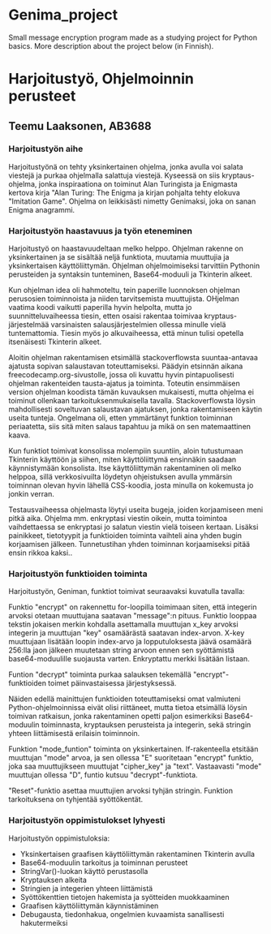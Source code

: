 # Genima_project
Small message encryption program made as a studying project for Python basics. More description about the project below (in Finnish).

# Harjoitustyö, Ohjelmoinnin perusteet
## Teemu Laaksonen, AB3688

### Harjoitustyön aihe

Harjoitustyönä on tehty yksinkertainen ohjelma, jonka avulla voi salata viestejä ja purkaa ohjelmalla salattuja viestejä.
Kyseessä on siis kryptaus-ohjelma, jonka inspiraationa on toiminut Alan Turingista ja Enigmasta kertova kirja "Alan Turing: The Enigma ja
kirjan pohjalta tehty elokuva "Imitation Game". Ohjelma on leikkisästi nimetty Genimaksi, joka on sanan Enigma anagrammi.

### Harjoitustyön haastavuus ja työn eteneminen

Harjoitustyö on haastavuudeltaan melko helppo. Ohjelman rakenne on yksinkertainen ja se sisältää neljä funktiota, muutamia muuttujia ja
yksinkertaisen käyttöliittymän. Ohjelman ohjelmoimiseksi tarvittiin Pythonin perusteiden ja syntaksin tunteminen, Base64-moduuli ja Tkinterin
alkeet.

Kun ohjelman idea oli hahmoteltu, tein paperille luonnoksen ohjelman perusosien toiminnoista ja niiden tarvitsemista muuttujista. OHjelman vaatima
koodi vaikutti paperilla hyvin helpolta, mutta jo suunnitteluvaiheessa tiesin, etten osaisi rakentaa toimivaa kryptaus-järjestelmää varsinaisten
salausjärjestelmien ollessa minulle vielä tuntemattomia. Tiesin myös jo alkuvaiheessa, että minun tulisi opetella itsenäisesti Tkinterin alkeet.

Aloitin ohjelman rakentamisen etsimällä stackoverflowsta suuntaa-antavaa ajatusta sopivan salaustavan toteuttamiseksi. Päädyin etsinnän aikana freecodecamp.org-sivustolle,
jossa oli kuvattu hyvin pintapuolisesti ohjelman rakenteiden tausta-ajatus ja toiminta. Toteutin ensimmäisen version ohjelman koodista tämän kuvauksen
mukaisesti, mutta ohjelma ei toiminut ollenkaan tarkoituksenmukaisella tavalla. Stackoverflowsta löysin mahdollisesti soveltuvan salaustavan ajatuksen,
jonka rakentamiseen käytin useita tunteja. Ongelmana oli, etten ymmärtänyt funktion toiminnan periaatetta, siis sitä miten salaus tapahtuu ja mikä on sen matemaattinen kaava.

Kun funktiot toimivat konsolissa molempiin suuntiin, aloin tutustumaan Tkinterin käyttöön ja siihen, miten käyttöliittymä ensinnäkin saadaan käynnistymään
konsolista. Itse käyttöliittymän rakentaminen oli melko helppoa, sillä verkkosivuilta löydetyn ohjeistuksen avulla ymmärsin toiminnan olevan hyvin lähellä
CSS-koodia, josta minulla on kokemusta jo jonkin verran.

Testausvaiheessa ohjelmasta löytyi useita bugeja, joiden korjaamiseen meni pitkä aika. Ohjelma mm. enkryptasi viestin oikein, mutta toimintoa vaihdettaessa
se enkryptasi jo salatun viestin vielä toiseen kertaan. Lisäksi painikkeet, tietotyypit ja funktioiden toiminta vaihteli aina yhden bugin korjaamisen jälkeen.
Tunnetustihan yhden toiminnan korjaamiseksi pitää ensin rikkoa kaksi..

### Harjoitustyön funktioiden toiminta

Harjoitustyön, Geniman, funktiot toimivat seuraavaksi kuvatulla tavalla:

Funktio "encrypt" on rakennettu for-loopilla toimimaan siten, että integerin arvoksi otetaan muuttujana saatavan "message":n pituus. Funktio
looppaa tekstin jokaisen merkin kohdalla asettamalla muuttujan x_key arvoksi integerin ja muuttujan "key" osamäärästä saatavan index-arvon. X-key
muuttujaan lisätään loopin index-arvo ja lopputuloksesta jäävä osamäärä 256:lla jaon jälkeen muutetaan string arvoon ennen sen syöttämistä base64-moduulille suojausta varten.
Enkryptattu merkki lisätään listaan.

Funtion "decrypt" toiminta purkaa salauksen tekemällä "encrypt"-funktioiden toimet päinvastaisessa järjestyksessä.

Näiden edellä mainittujen funktioiden toteuttamiseksi omat valmiuteni Python-ohjelmoinnissa eivät olisi riittäneet, mutta tietoa etsimällä löysin toimivan ratkaisun, jonka
rakentaminen opetti paljon esimerkiksi Base64-moduulin toiminnasta, kryptauksen perusteista ja integerin, sekä stringin yhteen liittämisestä erilaisin toiminnoin.

Funktion "mode_funtion" toiminta on yksinkertainen. If-rakenteella etsitään muuttujan "mode" arvoa, ja sen ollessa "E" suoritetaan "encrypt" funktio, joka saa
muuttujikseen muuttujat "cipher_key" ja "text". Vastaavasti "mode" muuttujan ollessa "D", funtio kutsuu "decrypt"-funktiota.

"Reset"-funktio asettaa muuttujien arvoksi tyhjän stringin. Funktion tarkoituksena on tyhjentää syöttökentät.

### Harjoitustyön oppimistulokset lyhyesti

Harjoitustyön oppimistuloksia:

- Yksinkertaisen graafisen käyttöliittymän rakentaminen Tkinterin avulla
- Base64-moduulin tarkoitus ja toiminnan perusteet
- StringVar()-luokan käyttö perustasolla
- Kryptauksen alkeita
- Stringien ja integerien yhteen liittämistä
- Syöttökenttien tietojen hakemista ja syötteiden muokkaaminen
- Graafisen käyttöliittymän käynnistäminen
- Debugausta, tiedonhakua, ongelmien kuvaamista sanallisesti hakutermeiksi

